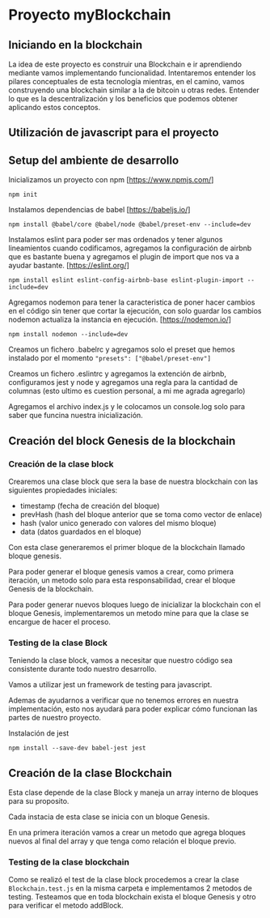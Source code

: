 # Proyecto myBlockchain
## Iniciando en la blockchain
La idea de este proyecto es construir una Blockchain e ir aprendiendo mediante vamos implementando funcionalidad.
Intentaremos entender los pilares conceptuales de esta tecnología mientras, en el camino, vamos construyendo una blockchain similar a la de bitcoin u otras redes.
Entender lo que es la descentralización y los beneficios que podemos obtener aplicando estos conceptos.

## Utilización de javascript para el proyecto

## Setup del ambiente de desarrollo

Inicializamos un proyecto con npm [https://www.npmjs.com/]

```npm init```

Instalamos dependencias de babel [https://babeljs.io/]

```npm install @babel/core @babel/node @babel/preset-env --include=dev```

Instalamos eslint para poder ser mas ordenados y tener algunos lineamientos cuando codificamos, agregamos la configuración de airbnb que es bastante buena y agregamos el plugin de import que nos va a ayudar bastante. [https://eslint.org/]

```npm install eslint eslint-config-airbnb-base eslint-plugin-import --include=dev```

Agregamos nodemon para tener la caracteristica de poner hacer cambios en el código sin tener que cortar la ejecución, con solo guardar los cambios nodemon actualiza la instancia en ejecución. [https://nodemon.io/]

```npm install nodemon --include=dev```

Creamos un fichero .babelrc y agregamos solo el preset que hemos instalado por el momento ```"presets": ["@babel/preset-env"]```

Creamos un fichero .eslintrc y agregamos la extención de airbnb, configuramos jest y node y agregamos una regla para la cantidad de columnas (esto ultimo es cuestion personal, a mi me agrada agregarlo)

Agregamos el archivo index.js y le colocamos un console.log solo para saber que funcina nuestra inicialización.

## Creación del block Genesis de la blockchain

### Creación de la clase block
Crearemos una clase block que sera la base de nuestra blockchain con las siguientes propiedades iniciales:
* timestamp (fecha de creación del bloque)
* prevHash (hash del bloque anterior que se toma como vector de enlace)
* hash (valor unico generado con valores del mismo bloque)
* data (datos guardados en el bloque)

Con esta clase generaremos el primer bloque de la blockchain llamado bloque genesis.

Para poder generar el bloque genesis vamos a crear, como primera iteración, un metodo solo para esta responsabilidad, crear el bloque Genesis de la blockchain.

Para poder generar nuevos bloques luego de inicializar la blockchain con el bloque Genesis, implementaremos un metodo mine para que la clase se encargue de hacer el proceso.

### Testing de la clase Block

Teniendo la clase block, vamos a necesitar que nuestro código sea consistente durante todo nuestro desarrollo.

Vamos a utilizar jest un framework de testing para javascript.

Ademas de ayudarnos a verificar que no tenemos errores en nuestra implementación, esto nos ayudará para poder explicar cómo funcionan las partes de nuestro proyecto.

Instalación de jest

```npm install --save-dev babel-jest jest```


## Creación de la clase Blockchain

Esta clase depende de la clase Block y maneja un array interno de bloques para su proposito.

Cada instacia de esta clase se inicia con un bloque Genesis.

En una primera iteración vamos a crear un metodo que agrega bloques nuevos al final del array y que tenga como relación el bloque previo.

### Testing de la clase blockchain

Como se realizó el test de la clase block procedemos a crear la clase `Blockchain.test.js` en la misma carpeta e implementamos 2 metodos de testing. Testeamos que en toda blockchain exista el bloque Genesis y otro para verificar el metodo addBlock.

